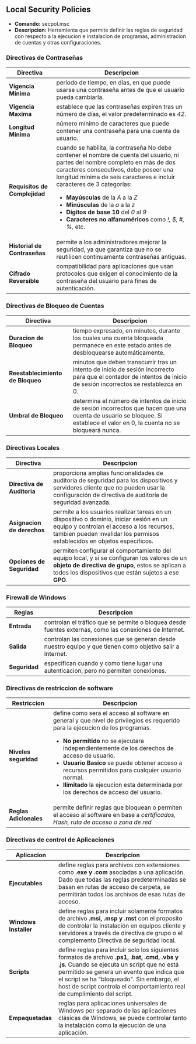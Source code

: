 ## Local Security Policies

*  __Comando:__ secpol.msc
*  __Descripcion:__ Herramienta que permite definir las reglas de seguridad con respecto a la ejecucion e instalacion de
programas, administracion de cuentas y otras configuraciones.

### Directivas de Contraseñas

| Directiva | Descripcion |
|-|-|
| __Vigencia Minima__ | período de tiempo, en días, en que puede usarse una contraseña antes de que el usuario pueda cambiarla.  |
| __Vigencia Maxima__ | establece que las contraseñas expiren tras un número de días, el valor predeterminado es _42_. |
| __Longitud Minima__ | número mínimo de caracteres que puede contener una contraseña para una cuenta de usuario. |
| __Requisitos de Complejidad__ | cuando se habilita, la contraseña No debe contener el nombre de cuenta del usuario, ni partes del nombre completo en más de dos caracteres consecutivos, debe poseer una longitud mínima de seis caracteres e incluir caracteres de 3 categorías: <ul> <li> __Mayúsculas__ de la _A_ a la _Z_</li><li>__Minúsculas__ de la _a_ a la _z_</li><li>__Dígitos de base 10__ del _0_ al _9_</li><li>__Caracteres no alfanuméricos__ como _!, $, #, %,_ etc. </li></ul> | 
| __Historial de Contraseñas__ | permite a los administradores mejorar la seguridad, ya que garantiza que no se reutilicen continuamente contraseñas antiguas. |
| __Cifrado Reversible__ | compatibilidad para aplicaciones que usan protocolos que exigen el conocimiento de la contraseña del usuario para fines de autenticación. |

### Directivas de Bloqueo de Cuentas

| Directiva | Descripcion |
|-|-|
| __Duracion de Bloqueo__ | tiempo expresado, en minutos, durante los cuales una cuenta bloqueada permanece en este estado antes de desbloquearse automáticamente. |
| __Reestablecimiento de Bloqueo__ | minutos que deben transcurrir tras un intento de inicio de sesión incorrecto para que el contador de intentos de inicio de sesión incorrectos se restablezca en 0. |
| __Umbral de Bloqueo__ | determina el número de intentos de inicio de sesión incorrectos que hacen que una cuenta de usuario se bloquee. Si establece el valor en 0, la cuenta no se bloqueará nunca. |

### Directivas Locales

| Directiva | Descripcion |
|-|-|
| __Directiva de Auditoria__ | proporciona amplias funcionalidades de auditoría de seguridad para los dispositivos y servidores cliente que no pueden usar la configuración de directiva de auditoría de seguridad avanzada. |
| __Asignacion de derechos__ | permite a los usuarios realizar tareas en un dispositivo o dominio, iniciar sesión en un equipo y controlan el acceso a los recursos, tambien pueden invalidar los permisos establecidos en objetos específicos. |
| __Opciones de Seguridad__ | permiten configurar el comportamiento del equipo local, y si se configuran los valores de un __objeto de directiva de grupo__, estos se aplican a todos los dispositivos que están sujetos a ese __GPO__. |

### Firewall de Windows

|Reglas | Descripcion |
|-|-|
| __Entrada__ | controlan el tráfico que se permite o bloquea desde fuentes externas, como las conexiones de Internet. |
| __Salida__ | controlan las conexiones que se generan desde nuestro equipo y que tienen como objetivo salir a Internet. |
| __Seguridad__ | especifican cuando y como tiene lugar una autenticacion, pero no permiten conexiones. |

### Directivas de restriccion de software

| Restriccion | Descripcion |
|-|-|
| __Niveles seguridad__ | define como sera el acceso al software en general y que nivel de privilegios es requerido para la ejecucion de los programas. <ul><li>__No permitido__ no se ejecutara independientemente de los derechos de acceso de usuario. </li><li>__Usuario Basico__ se puede obtener acceso a recursos permitidos para cualquier usuario normal. </li><li>__Ilimitado__ la ejecucion esta determinada por los derechos de acceso del usuario.</li></ul>
| __Reglas Adicionales__ | permite definir reglas que bloquean o permiten el acceso al software en base a _certificados, Hash, ruta de acceso o zona de red_ |

### Directivas de control de Aplicaciones

| Aplicacion | Descripcion |
|-|-|
| __Ejecutables__ | define reglas para archivos con extensiones como __.exe y .com__ asociadas a una aplicación. Dado que todas las reglas predeterminadas se basan en rutas de acceso de carpeta, se permitirán todos los archivos de esas rutas de acceso. |
| __Windows Installer__ | define reglas para incluir solamente formatos de archivo __.msi, .msp y .mst__ con el proposito de controlar la instalación en equipos cliente y servidores a través de directiva de grupo o el complemento Directiva de seguridad local. |
| __Scripts__ | define reglas para incluir solo los siguientes formatos de archivo __.ps1, .bat, .cmd, .vbs y .js__. Cuando se ejecuta un script que no está permitido se genera un evento que indica que el script se ha "bloqueado". Sin embargo, el host de script controla el comportamiento real de cumplimiento del script. |
| __Empaquetadas__ | reglas para aplicaciones universales de Windows por separado de las aplicaciones clásicas de Windows, se puede controlar tanto la instalación como la ejecución de una aplicación. |
